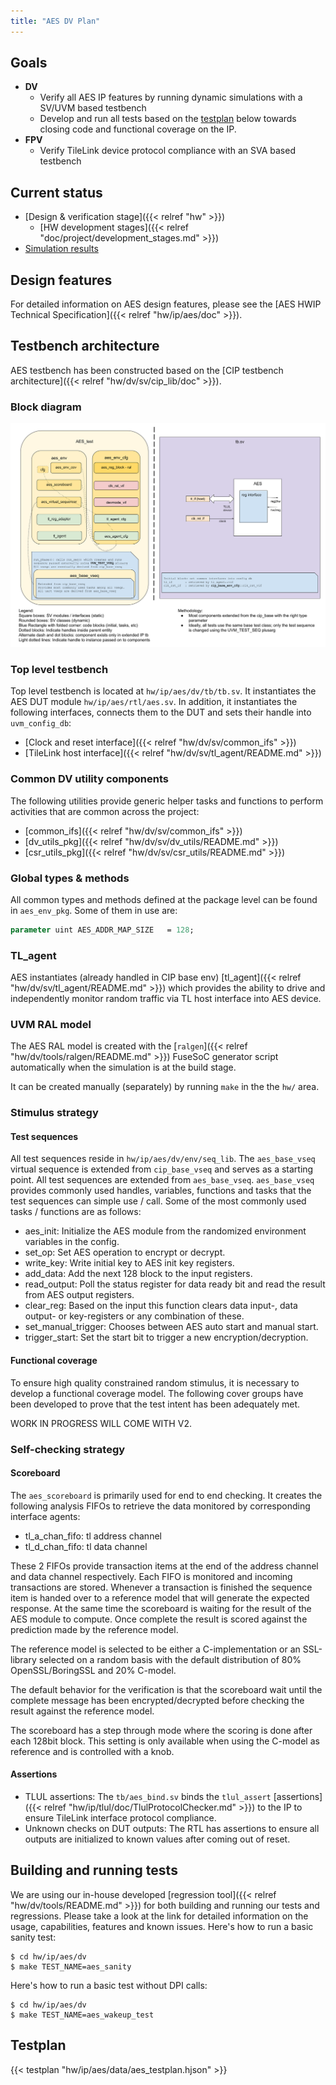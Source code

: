 ```yaml
---
title: "AES DV Plan"
---
```


## Goals
* **DV**
  * Verify all AES IP features by running dynamic simulations with a SV/UVM based testbench
  * Develop and run all tests based on the [testplan](#testplan) below towards closing code and functional coverage on the IP.
* **FPV**
  * Verify TileLink device protocol compliance with an SVA based testbench

## Current status
* [Design & verification stage]({{< relref "hw" >}})
  * [HW development stages]({{< relref "doc/project/development_stages.md" >}})
* [Simulation results](https://reports.opentitan.org/hw/ip/aes/dv/latest/results.html)

## Design features
For detailed information on AES design features, please see the [AES HWIP Technical Specification]({{< relref "hw/ip/aes/doc" >}}).

## Testbench architecture
AES testbench has been constructed based on the [CIP testbench architecture]({{< relref "hw/dv/sv/cip_lib/doc" >}}).

### Block diagram
![Block diagram](aes_tb.svg)

### Top level testbench
Top level testbench is located at `hw/ip/aes/dv/tb/tb.sv`.
It instantiates the AES DUT module `hw/ip/aes/rtl/aes.sv`.
In addition, it instantiates the following interfaces, connects them to the DUT and sets their handle into `uvm_config_db`:
* [Clock and reset interface]({{< relref "hw/dv/sv/common_ifs" >}})
* [TileLink host interface]({{< relref "hw/dv/sv/tl_agent/README.md" >}})


### Common DV utility components
The following utilities provide generic helper tasks and functions to perform activities that are common across the project:
* [common_ifs]({{< relref "hw/dv/sv/common_ifs" >}})
* [dv_utils_pkg]({{< relref "hw/dv/sv/dv_utils/README.md" >}})
* [csr_utils_pkg]({{< relref "hw/dv/sv/csr_utils/README.md" >}})

### Global types & methods
All common types and methods defined at the package level can be found in `aes_env_pkg`.
Some of them in use are:
```systemverilog
parameter uint AES_ADDR_MAP_SIZE   = 128;
```

### TL_agent
AES instantiates (already handled in CIP base env) [tl_agent]({{< relref "hw/dv/sv/tl_agent/README.md" >}})
which provides the ability to drive and independently monitor random traffic via
TL host interface into AES device.


### UVM RAL model
The AES RAL model is created with the [`ralgen`]({{< relref "hw/dv/tools/ralgen/README.md" >}}) FuseSoC generator script automatically when the simulation is at the build stage.

It can be created manually (separately) by running `make` in the the `hw/` area.

### Stimulus strategy
#### Test sequences
All test sequences reside in `hw/ip/aes/dv/env/seq_lib`.
The `aes_base_vseq` virtual sequence is extended from `cip_base_vseq` and serves as a starting point.
All test sequences are extended from `aes_base_vseq`.
`aes_base_vseq` provides commonly used handles, variables, functions and tasks that the test sequences can simple use / call.
Some of the most commonly used tasks / functions are as follows:
* aes_init:    Initialize the AES module from the randomized environment variables in the config.
* set_op:      Set AES operation to encrypt or decrypt.
* write_key:   Write initial key to AES init key registers.
* add_data:    Add the next 128 block to the input registers.
* read_output:  Poll the status register for data ready bit and read the result from AES output registers.
* clear_reg:  Based on the input this function clears data input-, data output- or key-registers or any combination of these.
* set_manual_trigger: Chooses between AES auto start and manual start.
* trigger_start:  Set the start bit to trigger a new encryption/decryption.

#### Functional coverage
To ensure high quality constrained random stimulus, it is necessary to develop a functional coverage model.
The following cover groups have been developed to prove that the test intent has been adequately met.

WORK IN PROGRESS WILL COME WITH V2.



### Self-checking strategy
#### Scoreboard
The `aes_scoreboard` is primarily used for end to end checking.
It creates the following analysis FIFOs to retrieve the data monitored by corresponding interface agents:
* tl_a_chan_fifo: tl address channel
* tl_d_chan_fifo: tl data channel

These 2 FIFOs provide transaction items at the end of the address channel and data channel respectively.
Each FIFO is monitored and incoming transactions are stored.
Whenever a transaction is finished the sequence item is handed over to a reference model that will generate the expected response.
At the same time the scoreboard is waiting for the result of the AES module to compute.
Once complete the result is scored against the prediction made by the reference model.

The reference model is selected to be either a C-implementation or an SSL-library selected on a random basis with the default distribution of 80% OpenSSL/BoringSSL and  20% C-model.

The default behavior for the verification is that the scoreboard wait until the complete message has been encrypted/decrypted before checking the result against the reference model.

The scoreboard has a step through mode where the scoring is done after each 128bit block.
This setting is only available when using the C-model as reference and is controlled with a knob.

#### Assertions
* TLUL assertions: The `tb/aes_bind.sv` binds the `tlul_assert` [assertions]({{< relref "hw/ip/tlul/doc/TlulProtocolChecker.md" >}}) to the IP to ensure TileLink interface protocol compliance.
* Unknown checks on DUT outputs: The RTL has assertions to ensure all outputs are initialized to known values after coming out of reset.

## Building and running tests
We are using our in-house developed [regression tool]({{< relref "hw/dv/tools/README.md" >}}) for both building and running our tests and regressions.
Please take a look at the link for detailed information on the usage, capabilities, features and known issues.
Here's how to run a basic sanity test:
```console
$ cd hw/ip/aes/dv
$ make TEST_NAME=aes_sanity
```
Here's how to run a basic test without DPI calls:
```console
$ cd hw/ip/aes/dv
$ make TEST_NAME=aes_wakeup_test
```
## Testplan
{{< testplan "hw/ip/aes/data/aes_testplan.hjson" >}}
